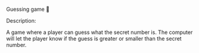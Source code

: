 Guessing game 🎲

Description:

A game where a player can guess what the secret number is.
The computer will let the player know if the guess is greater or smaller than the secret number.
